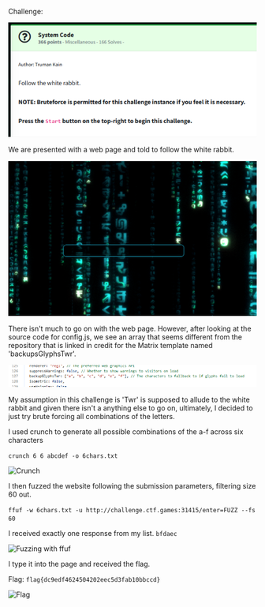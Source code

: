 Challenge:

![Challenge](images/1.challenge.PNG)

We are presented with a web page and told to follow the white rabbit.

![Website](images/2.website.PNG)

There isn't much to go on with the web page.  However, after looking at the source code for config.js, we see an array that seems different from the repository that is linked in credit for the Matrix template named 'backupsGlyphsTwr'. 

![The White Rabbit](images/2a.twr.PNG)

My assumption in this challenge is 'Twr' is supposed to allude to the white rabbit and given there isn't a anything else to go on, ultimately, I decided to just try brute forcing all combinations of the letters.

I used crunch to generate all possible combinations of the a-f across six characters

```crunch 6 6 abcdef -o 6chars.txt```

![Crunch](images/3.crunch.PNG)

I then fuzzed the website following the submission parameters, filtering size 60 out.

```ffuf -w 6chars.txt -u http://challenge.ctf.games:31415/enter=FUZZ --fs 60```

I received exactly one response from my list.  ```bfdaec```

![Fuzzing with ffuf](images/4.fuzz.PNG)

I type it into the page and received the flag.

Flag: ```flag{dc9edf4624504202eec5d3fab10bbccd}```

![Flag](images/5.flag.PNG)